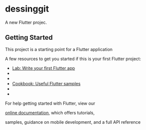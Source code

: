 # dessinggit
A new Flutter projec. 

## Getting Started 

This project is a starting point for a Flutter application

A few resources to get you started if this is your first Flutter project:

- [Lab: Write your first Flutter app](https://flutter.dev/docs/get-started/codelab)
- 
- 
- [Cookbook: Useful Flutter samples](https://flutter.dev/docs/cookbook)
- 
-
For help getting started with Flutter, view our

[online documentation](https://flutter.dev/docs), which offers tutorials,

samples, guidance on mobile development, and a full API reference
